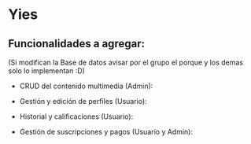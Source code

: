 # Yies

## Funcionalidades a agregar:

(Si modifican la Base de datos avisar por el grupo el porque y los demas solo lo implementan :D)

- CRUD del contenido multimedia (Admin):

- Gestión y edición de perfiles (Usuario):

- Historial y calificaciones (Usuario):

- Gestión de suscripciones y pagos (Usuario y Admin):

